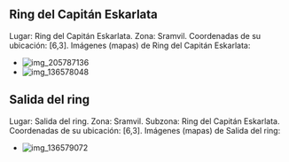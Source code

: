 ## Ring del Capitán Eskarlata
Lugar: Ring del Capitán Eskarlata.
Zona: Sramvil.
Coordenadas de su ubicación: [6,3].
Imágenes (mapas) de Ring del Capitán Eskarlata:
- ![img_205787136](https://media.discordapp.net/attachments/1115311447145193482/1115347966782345316/205787136.jpg)
- ![img_136578048](https://media.discordapp.net/attachments/1115311447145193482/1115324727397978122/136578048.jpg)

## Salida del ring
Lugar: Salida del ring.
Zona: Sramvil.
Subzona: Ring del Capitán Eskarlata.
Coordenadas de su ubicación: [6,3].
Imágenes (mapas) de Salida del ring:
- ![img_136579072](https://media.discordapp.net/attachments/1115311447145193482/1115324729054724189/136579072.jpg)